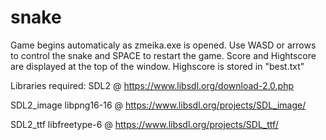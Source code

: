 # snake
Game begins automaticaly as zmeika.exe is opened.
Use WASD or arrows to control the snake and SPACE to restart the game. 
Score and Hightscore are displayed at the top of the window.
Highscore is stored in "best.txt"

Libraries required: 
SDL2    @   https://www.libsdl.org/download-2.0.php


SDL2_image
libpng16-16   @   https://www.libsdl.org/projects/SDL_image/


SDL2_ttf
libfreetype-6   @   https://www.libsdl.org/projects/SDL_ttf/
